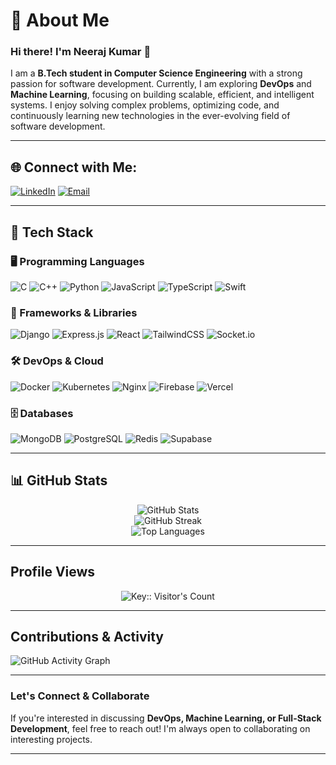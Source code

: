 # 💫 About Me

### Hi there! I'm Neeraj Kumar 👋
I am a **B.Tech student in Computer Science Engineering** with a strong passion for software development. Currently, I am exploring **DevOps** and **Machine Learning**, focusing on building scalable, efficient, and intelligent systems. I enjoy solving complex problems, optimizing code, and continuously learning new technologies in the ever-evolving field of software development.

---

## 🌐 Connect with Me:
<p align="left">
<a href="https://linkedin.com/in/neerajkumar1044" target="_blank"><img src="https://img.shields.io/badge/LinkedIn-%230077B5.svg?logo=linkedin&logoColor=white" alt="LinkedIn"/></a>
<a href="mailto:neerajkumar.cs1044@gmail.com" target="_blank"><img src="https://img.shields.io/badge/Email-D14836?logo=gmail&logoColor=white" alt="Email"/></a>
</p>

---

## 🚀 Tech Stack

### 🖥️ Programming Languages
![C](https://img.shields.io/badge/c-%2300599C.svg?style=for-the-badge&logo=c&logoColor=white)
![C++](https://img.shields.io/badge/c++-%2300599C.svg?style=for-the-badge&logo=c%2B%2B&logoColor=white)
![Python](https://img.shields.io/badge/python-3670A0?style=for-the-badge&logo=python&logoColor=ffdd54)
![JavaScript](https://img.shields.io/badge/javascript-%23323330.svg?style=for-the-badge&logo=javascript&logoColor=%23F7DF1E)
![TypeScript](https://img.shields.io/badge/typescript-%23007ACC.svg?style=for-the-badge&logo=typescript&logoColor=white)
![Swift](https://img.shields.io/badge/swift-F54A2A?style=for-the-badge&logo=swift&logoColor=white)

### 🔧 Frameworks & Libraries
![Django](https://img.shields.io/badge/django-%23092E20.svg?style=for-the-badge&logo=django&logoColor=white)
![Express.js](https://img.shields.io/badge/express.js-%23404d59.svg?style=for-the-badge&logo=express&logoColor=%2361DAFB)
![React](https://img.shields.io/badge/react-%2320232a.svg?style=for-the-badge&logo=react&logoColor=%2361DAFB)
![TailwindCSS](https://img.shields.io/badge/tailwindcss-%2338B2AC.svg?style=for-the-badge&logo=tailwind-css&logoColor=white)
![Socket.io](https://img.shields.io/badge/Socket.io-black?style=for-the-badge&logo=socket.io&badgeColor=010101)

### 🛠️ DevOps & Cloud
![Docker](https://img.shields.io/badge/docker-%230db7ed.svg?style=for-the-badge&logo=docker&logoColor=white)
![Kubernetes](https://img.shields.io/badge/kubernetes-%23326ce5.svg?style=for-the-badge&logo=kubernetes&logoColor=white)
![Nginx](https://img.shields.io/badge/nginx-%23009639.svg?style=for-the-badge&logo=nginx&logoColor=white)
![Firebase](https://img.shields.io/badge/firebase-%23039BE5.svg?style=for-the-badge&logo=firebase)
![Vercel](https://img.shields.io/badge/vercel-%23000000.svg?style=for-the-badge&logo=vercel&logoColor=white)

### 🗄️ Databases
![MongoDB](https://img.shields.io/badge/MongoDB-%234ea94b.svg?style=for-the-badge&logo=mongodb&logoColor=white)
![PostgreSQL](https://img.shields.io/badge/postgres-%23316192.svg?style=for-the-badge&logo=postgresql&logoColor=white)
![Redis](https://img.shields.io/badge/redis-%23DD0031.svg?style=for-the-badge&logo=redis&logoColor=white)
![Supabase](https://img.shields.io/badge/Supabase-3ECF8E?style=for-the-badge&logo=supabase&logoColor=white)

---

## 📊 GitHub Stats
<div align="center">
  <img src="https://github-readme-stats.vercel.app/api?username=NeerajKumar-1044&theme=ocean_dark&hide_border=false&include_all_commits=true&count_private=true" alt="GitHub Stats"/>
  <br/>
  <img src="https://github-readme-streak-stats.herokuapp.com/?user=NeerajKumar-1044&theme=ocean_dark&hide_border=false" alt="GitHub Streak"/>
  <br/>
  <img src="https://github-readme-stats.vercel.app/api/top-langs/?username=NeerajKumar-1044&theme=ocean_dark&hide_border=false&include_all_commits=true&count_private=true&layout=compact" alt="Top Languages"/>
</div>

---

##  Profile Views
<p align="center">
  <!-- <img src="https://count.getloli.com/get/@NeerajKumar-1044?theme=rule34" alt="Profile Views"/> -->
  <img src="https://profile-counter.deno.dev/:NeerajKumar-1044:/count.svg" alt="Key:: Visitor's Count" />
  <!-- <img src="https://komarev.com/ghpvc/?username=NeerajKumar-1044&label=Profile%20Views&color=blue&style=plastic" alt="Profile Views"/> -->

</p>

---

##  Contributions & Activity
![GitHub Activity Graph](https://github-readme-activity-graph.vercel.app/graph?username=NeerajKumar-1044&theme=react-dark&hide_border=true)

---


### Let's Connect & Collaborate
If you're interested in discussing **DevOps, Machine Learning, or Full-Stack Development**, feel free to reach out! I'm always open to collaborating on interesting projects.

---

<!-- Inspired by GPRM (https://gprm.itsvg.in) -->

